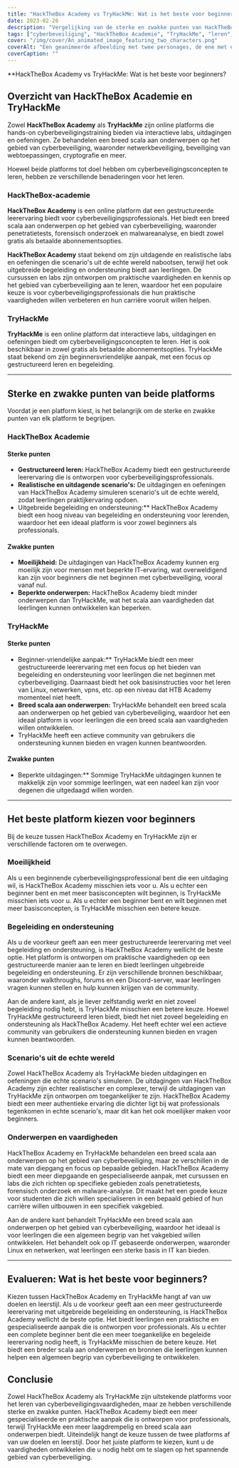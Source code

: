 ```yaml
---
title: "HackTheBox Academy vs TryHackMe: Wat is het beste voor beginners?"
date: 2023-02-26
description: "Vergelijking van de sterke en zwakke punten van HackTheBox Academy en TryHackMe om beginners te helpen het beste platform te kiezen voor het leren van cyberbeveiligingsvaardigheden."
tags: ["cyberbeveiliging", "HackTheBox Academie", "TryHackMe", "leren", "beginner", "interactieve labs", "uitdagingen", "oefeningen", "begeleiding", "ondersteuning", "scenario's uit de praktijk", "vaardigheden", "netwerkbeveiliging", "beveiliging van webtoepassingen", "cryptografie", "programmering", "gemeenschap", "online onderwijs", "gestructureerd leren", "hackthebox vs tryhackme", "platformen voor penetratietesten", "leren cyberbeveiliging", "junior penetratietesten", "uitdagingen voor virtuele machines", "netwerkbeveiligingsvaardigheden", "beveiliging van webtoepassingen", "cryptografie leren", "programmeren voor cyberbeveiliging", "platforms voor online leren", "gestructureerde leerervaring", "creatief denken in cyberbeveiliging", "beginnende cyberbeveiliging", "communautaire steun", "realistische cyberbeveiligingsscenario's", "ontwikkeling van cyberbeveiligingsvaardigheden", "hackthebox gemeenschap", "tryhackme gemeenschap", "Uitdagingen op het gebied van cyberbeveiliging", "leren cyberbeveiliging", "vaardigheden penetratietesten", "cyberbeveiligingstraining", "praktijkgericht leren op het gebied van cyberbeveiliging", "begeleid leren op het gebied van cyberbeveiliging", "hackthebox uitdagingen", "tryhackme uitdagingen", "cyberbeveiligingsvaardigheden toepassen", "onderwijs in cyberbeveiliging", "online cyberbeveiligingsplatforms", "hackthebox abonnement", "tryhackme abonnement", "ondersteuning voor hackthebox"]
cover: "/img/cover/An_animated_image_featuring_two_characters.png"
coverAlt: "Een geanimeerde afbeelding met twee personages, de ene met een shirt van HackTheBox Academy en de andere met een shirt van TryHackMe, elk met een gedachteballon boven hun hoofd met een relevant symbool voor hun platform en beide personages staand op een wip die in het midden in evenwicht is."
coverCaption: ""
---
```


**HackTheBox Academy vs TryHackMe: Wat is het beste voor beginners?

## Overzicht van HackTheBox Academie en TryHackMe

Zowel **HackTheBox Academy** als **TryHackMe** zijn online platforms die hands-on cyberbeveiligingstraining bieden via interactieve labs, uitdagingen en oefeningen. Ze behandelen een breed scala aan onderwerpen op het gebied van cyberbeveiliging, waaronder netwerkbeveiliging, beveiliging van webtoepassingen, cryptografie en meer.

Hoewel beide platforms tot doel hebben om cyberbeveiligingsconcepten te leren, hebben ze verschillende benaderingen voor het leren.

### HackTheBox-academie

**HackTheBox Academy** is een online platform dat een gestructureerde leerervaring biedt voor cyberbeveiligingsprofessionals. Het biedt een breed scala aan onderwerpen op het gebied van cyberbeveiliging, waaronder penetratietests, forensisch onderzoek en malwareanalyse, en biedt zowel gratis als betaalde abonnementsopties.

**HackTheBox Academy** staat bekend om zijn uitdagende en realistische labs en oefeningen die scenario's uit de echte wereld nabootsen, terwijl het ook uitgebreide begeleiding en ondersteuning biedt aan leerlingen. De cursussen en labs zijn ontworpen om praktische vaardigheden en kennis op het gebied van cyberbeveiliging aan te leren, waardoor het een populaire keuze is voor cyberbeveiligingsprofessionals die hun praktische vaardigheden willen verbeteren en hun carrière vooruit willen helpen.

### TryHackMe

**TryHackMe** is een online platform dat interactieve labs, uitdagingen en oefeningen biedt om cyberbeveiligingsconcepten te leren. Het is ook beschikbaar in zowel gratis als betaalde abonnementsopties. TryHackMe staat bekend om zijn beginnersvriendelijke aanpak, met een focus op gestructureerd leren en begeleiding.

______

## Sterke en zwakke punten van beide platforms

Voordat je een platform kiest, is het belangrijk om de sterke en zwakke punten van elk platform te begrijpen.

### HackTheBox Academie

#### Sterke punten

- **Gestructureerd leren:** HackTheBox Academy biedt een gestructureerde leerervaring die is ontworpen voor cyberbeveiligingsprofessionals.
- **Realistische en uitdagende scenario's:** De uitdagingen en oefeningen van HackTheBox Academy simuleren scenario's uit de echte wereld, zodat leerlingen praktijkervaring opdoen.
- Uitgebreide begeleiding en ondersteuning:** HackTheBox Academy biedt een hoog niveau van begeleiding en ondersteuning voor lerenden, waardoor het een ideaal platform is voor zowel beginners als professionals.

#### Zwakke punten

- **Moeilijkheid:** De uitdagingen van HackTheBox Academy kunnen erg moeilijk zijn voor mensen met beperkte IT-ervaring, wat overweldigend kan zijn voor beginners die net beginnen met cyberbeveiliging, vooral vanaf nul.
- **Beperkte onderwerpen:** HackTheBox Academy biedt minder onderwerpen dan TryHackMe, wat het scala aan vaardigheden dat leerlingen kunnen ontwikkelen kan beperken.

### TryHackMe

#### Sterke punten

- Beginner-vriendelijke aanpak:** TryHackMe biedt een meer gestructureerde leerervaring met een focus op het bieden van begeleiding en ondersteuning voor leerlingen die net beginnen met cyberbeveiliging. Daarnaast biedt het ook basisinstructies voor het leren van Linux, netwerken, vpns, etc. op een niveau dat HTB Academy momenteel niet heeft.
- **Breed scala aan onderwerpen:** TryHackMe behandelt een breed scala aan onderwerpen op het gebied van cyberbeveiliging, waardoor het een ideaal platform is voor leerlingen die een breed scala aan vaardigheden willen ontwikkelen.
- TryHackMe heeft een actieve community van gebruikers die ondersteuning kunnen bieden en vragen kunnen beantwoorden.

#### Zwakke punten

- Beperkte uitdagingen:** Sommige TryHackMe uitdagingen kunnen te makkelijk zijn voor sommige leerlingen, wat een nadeel kan zijn voor degenen die uitgedaagd willen worden.

______

## Het beste platform kiezen voor beginners

Bij de keuze tussen HackTheBox Academy en TryHackMe zijn er verschillende factoren om te overwegen.

### Moeilijkheid

Als u een beginnende cyberbeveiligingsprofessional bent die een uitdaging wil, is HackTheBox Academy misschien iets voor u. Als u echter een beginner bent en met meer basisconcepten wilt beginnen, is TryHackMe misschien iets voor u. Als u echter een beginner bent en wilt beginnen met meer basisconcepten, is TryHackMe misschien een betere keuze.

### Begeleiding en ondersteuning

Als u de voorkeur geeft aan een meer gestructureerde leerervaring met veel begeleiding en ondersteuning, is HackTheBox Academy wellicht de beste optie. Het platform is ontworpen om praktische vaardigheden op een gestructureerde manier aan te leren en biedt leerlingen uitgebreide begeleiding en ondersteuning. Er zijn verschillende bronnen beschikbaar, waaronder walkthroughs, forums en een Discord-server, waar leerlingen vragen kunnen stellen en hulp kunnen krijgen van de community.

Aan de andere kant, als je liever zelfstandig werkt en niet zoveel begeleiding nodig hebt, is TryHackMe misschien een betere keuze. Hoewel TryHackMe gestructureerd leren biedt, biedt het niet zoveel begeleiding en ondersteuning als HackTheBox Academy. Het heeft echter wel een actieve community van gebruikers die ondersteuning kunnen bieden en vragen kunnen beantwoorden.

### Scenario's uit de echte wereld

Zowel HackTheBox Academy als TryHackMe bieden uitdagingen en oefeningen die echte scenario's simuleren. De uitdagingen van HackTheBox Academy zijn echter realistischer en complexer, terwijl de uitdagingen van TryHackMe zijn ontworpen om toegankelijker te zijn. HackTheBox Academy biedt een meer authentieke ervaring die dichter ligt bij wat professionals tegenkomen in echte scenario's, maar dit kan het ook moeilijker maken voor beginners.

### Onderwerpen en vaardigheden

HackTheBox Academy en TryHackMe behandelen een breed scala aan onderwerpen op het gebied van cyberbeveiliging, maar ze verschillen in de mate van diepgang en focus op bepaalde gebieden. HackTheBox Academy biedt een meer diepgaande en gespecialiseerde aanpak, met cursussen en labs die zich richten op specifieke gebieden zoals penetratietests, forensisch onderzoek en malware-analyse. Dit maakt het een goede keuze voor studenten die zich willen specialiseren in een bepaald gebied of hun carrière willen uitbouwen in een specifiek vakgebied.

Aan de andere kant behandelt TryHackMe een breed scala aan onderwerpen op het gebied van cyberbeveiliging, waardoor het ideaal is voor leerlingen die een algemeen begrip van het vakgebied willen ontwikkelen. Het behandelt ook op IT gebaseerde onderwerpen, waaronder Linux en netwerken, wat leerlingen een sterke basis in IT kan bieden.

______

## Evalueren: Wat is het beste voor beginners?

Kiezen tussen HackTheBox Academy en TryHackMe hangt af van uw doelen en leerstijl. Als u de voorkeur geeft aan een meer gestructureerde leerervaring met uitgebreide begeleiding en ondersteuning, is HackTheBox Academy wellicht de beste optie. Het biedt leerlingen een praktische en gespecialiseerde aanpak die is ontworpen voor professionals. Als u echter een complete beginner bent die een meer toegankelijke en begeleide leerervaring nodig heeft, is TryHackMe misschien de betere keuze. Het biedt een breder scala aan onderwerpen en bronnen die leerlingen kunnen helpen een algemeen begrip van cyberbeveiliging te ontwikkelen.

## Conclusie

Zowel HackTheBox Academy als TryHackMe zijn uitstekende platforms voor het leren van cyberbeveiligingsvaardigheden, maar ze hebben verschillende sterke en zwakke punten. HackTheBox Academy biedt een meer gespecialiseerde en praktische aanpak die is ontworpen voor professionals, terwijl TryHackMe een meer laagdrempelig en breed scala aan onderwerpen biedt. Uiteindelijk hangt de keuze tussen de twee platforms af van uw doelen en leerstijl. Door het juiste platform te kiezen, kunt u de vaardigheden ontwikkelen die u nodig hebt om te slagen op het spannende gebied van cyberbeveiliging.

